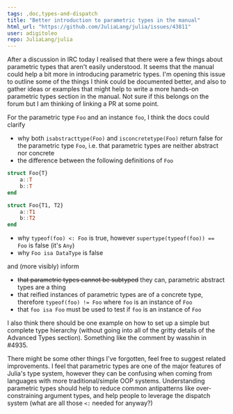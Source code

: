```yaml
---
tags: ,doc,types-and-dispatch
title: "Better introduction to parametric types in the manual"
html_url: "https://github.com/JuliaLang/julia/issues/43811"
user: adigitoleo
repo: JuliaLang/julia
---
```


After a discussion in IRC today I realised that there were a few things about parametric types that aren't easily understood. It seems that the manual could help a bit more in introducing parametric types. I'm opening this issue to outline some of the things I think could be documented better, and also to gather ideas or examples that might help to write a more hands-on parametric types section in the manual. Not sure if this belongs on the forum but I am thinking of linking a PR at some point.

For the parametric type `Foo` and an instance `foo`, I think the docs could clarify
- why both `isabstracttype(Foo)` and `isconcretetype(Foo)` return false for the parametric type `Foo`, i.e. that parametric types are neither abstract nor concrete
- the difference between the following definitions of `Foo`

```julia
struct Foo{T}
    a::T
    b::T
end

struct Foo{T1, T2}
    a::T1
    b::T2
end
```
- why `typeof(foo) <: Foo` is true, however `supertype(typeof(foo)) == Foo` is false (it's `Any`)
- why `Foo isa DataType` is false

and (more visibly) inform
- ~~that parametric types cannot be subtyped~~ they can, parametric abstract types are a thing
- that reified instances of parametric types are of a concrete type, therefore `typeof(foo) != Foo` where `foo` is an instance of `Foo`
- that `foo isa Foo` must be used to test if `foo` is an instance of `Foo`

I also think there should be one example on how to set up a simple but complete type hierarchy (without going into all of the gritty details of the Advanced Types section). Something like the comment by wasshin in #4935.

There might be some other things I've forgotten, feel free to suggest related improvements. I feel that parametric types are one of the major features of Julia's type system, however they can be confusing when coming from languages with more traditional/simple OOP systems. Understanding parametric types should help to reduce common antipatterns like over-constraining argument types, and help people to leverage the dispatch system (what are all those `<:` needed for anyway?)